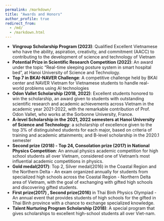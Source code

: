 ```yaml
---
permalink: /markdown/
title: "Awards and Honors"
author_profile: true
redirect_from: 
  - /md/
  - /markdown.html
---
```


- **Vingroup Scholarship Program (2023)**: Qualified Excellent Vietnamese who have the ability, aspiration, creativity, and commitment (AACC) to contributing to the development of science and technology of Vietnam
- **Potential Prize in Scientific Research Competition (2022)**: An award under the topic “Real-time sleeping posture system in smart hospital bed”, at Hanoi University of Science and Technology.
- **Top 7 in BKAI-NAVER Challenge**: A competitive challenge held by BKAI center and NAVER Vietnam for Vietnamese students to handle
real-world problems using AI technologies
- **Odon Vallet Scholarship (2018, 2022)**: Excellent students honored to win the scholarship, an award given to students with outstanding scientific research and academic achievements across Vietnam in the academic year 2021-2022, with the remarkable contribution of Prof. Odon Vallet, who works at the Sorbonne University, France.
- **A-level Scholarship in the 2021, 2022 semesters at Hanoi University of Science and Technology**: a scholarship of excellence given to the top 3% of distinguished students for each major, based on criteria of training and academic attainments; and B-level scholarship in the 2020.1 semester
- **Second prize (2018) - Top 24, Consolation prize (2017) in National Physics Competition**: An annual physics academic competition for high school students all over Vietnam, considered one of Vietnam’s most influential academic competitions in physics.
- **Gold medal(2017)**: Top 2, Silver medal(2016) in the Coastal Region and the Northern Delta - An exam organized annually for students from specialized high schools across the Coastal Region - Northern Delta area of Vietnam, with the goal of exchanging with gifted high schools and discovering gifted students.
- **First prize(2017) , Second prize(2016)** in Thai Binh Physics Olympiad - An annual event that provides students of high schools for the gifted in Thai Binh province with a chance to exchange specialized knowledge.
- **Talent Nurturing Program Scholarship (2018)**: A special program that gives scholarships to excellent high-school students all over Viet-nam.